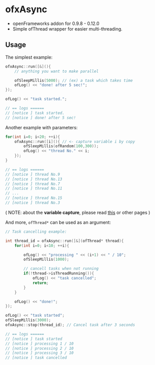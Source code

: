 # ofxAsync

- openFrameworks addon for 0.9.8 - 0.12.0
- Simple ofThread wrapper for easier multi-threading.


## Usage

The simplest example:

```cpp
ofxAsync::run([&](){
    // anything you want to make parallel

    ofSleepMillis(5000); // (ex) a task which takes time 
    ofLog() << "done! after 5 sec!";
});

ofLog() << "task started.";

// == logs ======
// [notice ] task started.
// [notice ] done! after 5 sec!
```

Another example with parameters:

```cpp
for(int i=0; i<20; ++i){
    ofxAsync::run([i](){ // <- capture variable i by copy
        ofSleepMillis(ofRandom(100,300));
        ofLog() << "thread No." << i;
    });
}

// == logs ======
// [notice ] thread No.9
// [notice ] thread No.13
// [notice ] thread No.7
// [notice ] thread No.11
// ...
// [notice ] thread No.15
// [notice ] thread No.3
```

( NOTE: about the **variable capture**, please read [this](https://en.cppreference.com/w/cpp/language/lambda) or other pages )


And more, `ofThread*` can be used as an argument:

```cpp
// Task cancelling example:

int thread_id = ofxAsync::run([&](ofThread* thread){
    for(int i=0; i<10; ++i){

        ofLog() << "processing " << (i+1) << " / 10";
        ofSleepMillis(1000);

        // cancell tasks when not running
        if(!thread->isThreadRunning()){
            ofLog() << "task cancelled";
            return;
        }
    }

    ofLog() << "done!";
});

ofLog() << "task started";
ofSleepMillis(3000);
ofxAsync::stop(thread_id); // Cancel task after 3 seconds

// == logs ======
// [notice ] task started
// [notice ] processing 1 / 10
// [notice ] processing 2 / 10
// [notice ] processing 3 / 10
// [notice ] task cancelled
```
